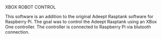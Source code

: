 XBOX ROBOT CONTROL

This software is an addition to the original Adeept Rasptank software for Raspberry Pi.
The goal was to control the Adeept Rasptank using an XBox One controller. 
The controller is connected to Raspberry Pi via blutooth connection.